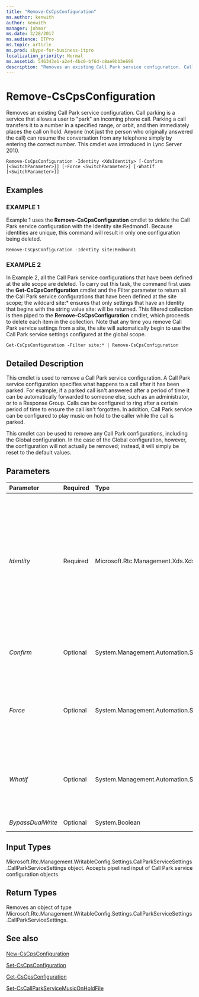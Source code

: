 ```yaml
---
title: "Remove-CsCpsConfiguration"
ms.author: kenwith
author: kenwith
manager: johmar
ms.date: 3/28/2017
ms.audience: ITPro
ms.topic: article
ms.prod: skype-for-business-itpro
localization_priority: Normal
ms.assetid: 546343e1-a2e4-4bc0-bf6d-c8ae9bb3e690
description: "Removes an existing Call Park service configuration. Call parking is a service that allows a user toparkan incoming phone call. Parking a call transfers it to a number in a specified range, or orbit, and then immediately places the call on hold. Anyone (not just the person who originally answered the call) can resume the conversation from any telephone simply by entering the correct number. This cmdlet was introduced in Lync Server 2010."
---
```


# Remove-CsCpsConfiguration
 
Removes an existing Call Park service configuration. Call parking is a service that allows a user to "park" an incoming phone call. Parking a call transfers it to a number in a specified range, or orbit, and then immediately places the call on hold. Anyone (not just the person who originally answered the call) can resume the conversation from any telephone simply by entering the correct number. This cmdlet was introduced in Lync Server 2010.
  
```
Remove-CsCpsConfiguration -Identity <XdsIdentity> [-Confirm [<SwitchParameter>]] [-Force <SwitchParameter>] [-WhatIf [<SwitchParameter>]]

```

## Examples

### EXAMPLE 1

Example 1 uses the **Remove-CsCpsConfiguration** cmdlet to delete the Call Park service configuration with the Identity site:Redmond1. Because identities are unique, this command will result in only one configuration being deleted.
  
```
Remove-CsCpsConfiguration -Identity site:Redmond1
```

### EXAMPLE 2

In Example 2, all the Call Park service configurations that have been defined at the site scope are deleted. To carry out this task, the command first uses the **Get-CsCpsConfiguration** cmdlet and the Filter parameter to return all the Call Park service configurations that have been defined at the site scope; the wildcard site:* ensures that only settings that have an Identity that begins with the string value site: will be returned. This filtered collection is then piped to the **Remove-CsCpsConfiguration** cmdlet, which proceeds to delete each item in the collection. Note that any time you remove Call Park service settings from a site, the site will automatically begin to use the Call Park service settings configured at the global scope.
  
```
Get-CsCpsConfiguration -Filter site:* | Remove-CsCpsConfiguration
```

## Detailed Description

This cmdlet is used to remove a Call Park service configuration. A Call Park service configuration specifies what happens to a call after it has been parked. For example, if a parked call isn't answered after a period of time it can be automatically forwarded to someone else, such as an administrator, or to a Response Group. Calls can be configured to ring after a certain period of time to ensure the call isn't forgotten. In addition, Call Park service can be configured to play music on hold to the caller while the call is parked.
  
This cmdlet can be used to remove any Call Park configurations, including the Global configuration. In the case of the Global configuration, however, the configuration will not actually be removed; instead, it will simply be reset to the default values.
  
## Parameters

|**Parameter**|**Required**|**Type**|**Description**|
|:-----|:-----|:-----|:-----|
| _Identity_ <br/> |Required  <br/> |Microsoft.Rtc.Management.Xds.XdsIdentity  <br/> |The unique identifier of the Call Park service configuration you want to remove. This identifier will be either Global or site:\<sitename\>, where \<sitename\> is the name of the site to which the configuration applies.  <br/> |
| _Confirm_ <br/> |Optional  <br/> |System.Management.Automation.SwitchParameter  <br/> |Prompts you for confirmation before executing the command.  <br/> |
| _Force_ <br/> |Optional  <br/> |System.Management.Automation.SwitchParameter  <br/> |Suppresses any confirmation prompts that would otherwise be displayed before making changes.  <br/> |
| _WhatIf_ <br/> |Optional  <br/> |System.Management.Automation.SwitchParameter  <br/> |Describes what would happen if you executed the command without actually executing the command.  <br/> |
| _BypassDualWrite_ <br/> |Optional  <br/> |System.Boolean  <br/> |PARAMVALUE: $true | $false  <br/> |
   
## Input Types

Microsoft.Rtc.Management.WritableConfig.Settings.CallParkServiceSettings.CallParkServiceSettings object. Accepts pipelined input of Call Park service configuration objects.
  
## Return Types

Removes an object of type Microsoft.Rtc.Management.WritableConfig.Settings.CallParkServiceSettings.CallParkServiceSettings.
  
## See also

#### 

[New-CsCpsConfiguration](new-cscpsconfiguration.md)
  
[Set-CsCpsConfiguration](set-cscpsconfiguration.md)
  
[Get-CsCpsConfiguration](get-cscpsconfiguration.md)
  
[Set-CsCallParkServiceMusicOnHoldFile](set-cscallparkservicemusiconholdfile.md)

